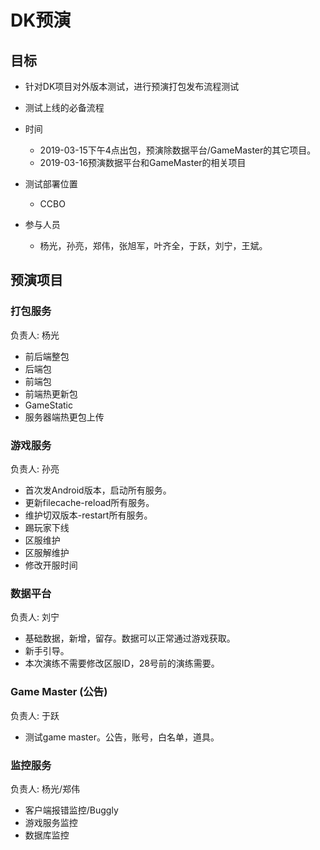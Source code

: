 # DK预演

## 目标

* 针对DK项目对外版本测试，进行预演打包发布流程测试
* 测试上线的必备流程

* 时间
  - 2019-03-15下午4点出包，预演除数据平台/GameMaster的其它项目。
  - 2019-03-16预演数据平台和GameMaster的相关项目
* 测试部署位置
  - CCBO
* 参与人员
  - 杨光，孙亮，郑伟，张旭军，叶齐全，于跃，刘宁，王斌。

## 预演项目

### 打包服务

负责人: 杨光

* 前后端整包
* 后端包
* 前端包
* 前端热更新包
* GameStatic
* 服务器端热更包上传

### 游戏服务

负责人: 孙亮

* 首次发Android版本，启动所有服务。
* 更新filecache-reload所有服务。
* 维护切双版本-restart所有服务。
* 踢玩家下线
* 区服维护
* 区服解维护
* 修改开服时间

### 数据平台

负责人: 刘宁

* 基础数据，新增，留存。数据可以正常通过游戏获取。
* 新手引导。
* 本次演练不需要修改区服ID，28号前的演练需要。

### Game Master (公告)

负责人: 于跃

* 测试game master。公告，账号，白名单，道具。

### 监控服务

负责人: 杨光/郑伟

* 客户端报错监控/Buggly
* 游戏服务监控
* 数据库监控
